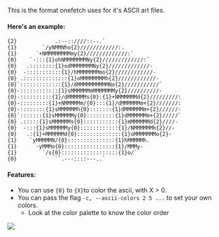 This is the format onefetch uses for it's ASCII art files.

#### Here's an example:

```
{2}            .:--::////::--.`
{1}        `/yNMMNho{2}////////////:.
{1}      `+NMMMMMMMMmy{2}/////////////:`
{0}    `-:::{1}ohNMMMMMMMNy{2}/////////////:`
{0}   .::::::::{1}odMMMMMMMNy{2}/////////////-
{0}  -:::::::::::{1}/hMMMMMMMmo{2}////////////-
{0} .::::::::::::::{1}oMMMMMMMMh{2}////////////-
{0}`:::::::::::::{1}/dMMMMMMMMMMNo{2}///////////`
{0}-::::::::::::{1}sMMMMMMmMMMMMMMy{2}//////////-
{0}-::::::::::{1}/dMMMMMMs{0}:{1}+NMMMMMMd{2}/////////:
{0}-:::::::::{1}+NMMMMMm/{0}:::{1}/dMMMMMMm+{2}///////:
{0}-::::::::{1}sMMMMMMh{0}:::::::{1}dMMMMMMm+{2}//////-
{0}`:::::::{1}sMMMMMMy{0}:::::::::{1}dMMMMMMm+{2}/////`
{0} .:::::{1}sMMMMMMs{0}:::::::::::{1}mMMMMMMd{2}////-
{0}  -:::{1}sMMMMMMy{0}::::::::::::{1}/NMMMMMMh{2}//-
{0}   .:{1}+MMMMMMd{0}::::::::::::::{1}oMMMMMMMo{2}-
{1}    `yMMMMMN/{0}:::::::::::::::{1}hMMMMMh.
{1}      -yMMMo{0}::::::::::::::::{1}/MMMy-
{1}        `/s{0}::::::::::::::::::{1}o/`
{0}            ``.---::::---..`
```

#### Features:

- You can use `{0}` to `{X}`to color the ascii, with X > 0.
- You can pass the flag `-c, --ascii-colors 2 5 ...` to set your own colors.
    - Look at the color palette to know the color order

![](https://i.imgur.com/NFT4WL4.png)
